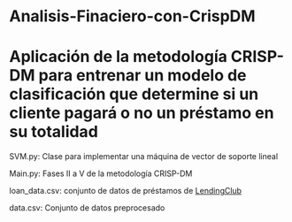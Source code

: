 # Analisis-Finaciero-con-CrispDM
# Aplicación de la metodología CRISP-DM para entrenar un modelo de clasificación que determine si un cliente pagará o no un préstamo en su totalidad

SVM.py: Clase para implementar una máquina de vector de soporte lineal

Main.py: Fases II a V de la metodología CRISP-DM

loan_data.csv: conjunto de datos de préstamos de [LendingClub](https://www.kaggle.com/datasets/itssuru/loan-data/data)

data.csv: Conjunto de datos preprocesado
